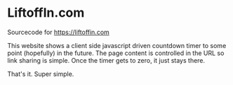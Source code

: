 LiftoffIn.com
=============

Sourcecode for https://liftoffin.com

This website shows a client side javascript driven countdown timer to some
point (hopefully) in the future. The page content is controlled in the URL
so link sharing is simple. Once the timer gets to zero, it just stays there.

That's it. Super simple.
